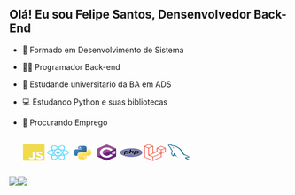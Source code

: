 ## Olá! Eu sou Felipe Santos, Densenvolvedor Back-End
- 📖 Formado em Desenvolvimento de Sistema
- 👨‍💻 Programador Back-end
- 🏫 Estudande universitario da BA em ADS
- 💻 Estudando Python e suas bibliotecas
- 📍 Procurando Emprego

  <div style="display: inline_block"><br>
  <img align="center" alt="Felipe-js" height="30" width="40" src="https://raw.githubusercontent.com/devicons/devicon/master/icons/javascript/javascript-plain.svg">
  <img align="center" alt="Felipe-react" height="30" width="40" src="https://raw.githubusercontent.com/devicons/devicon/master/icons/react/react-original.svg">
  <img align="center" alt="Felipe-Python" height="30" width="40" src="https://raw.githubusercontent.com/devicons/devicon/master/icons/python/python-original.svg">
  <img align="center" alt="Felipe-Csharp" height="30" width="40" src="https://raw.githubusercontent.com/devicons/devicon/master/icons/csharp/csharp-original.svg">
  <img align="center" alt="Felipe-php" height="30" width="40" src="https://raw.githubusercontent.com/devicons/devicon/master/icons/php/php-original.svg">
    <img align="center" alt="Felipe-Laravel" height="30" width="40" src="https://raw.githubusercontent.com/devicons/devicon/master/icons/laravel/laravel-original.svg">
      <img align="center" alt="Felipe-sql" height="30" width="40" src="https://raw.githubusercontent.com/devicons/devicon/master/icons/mysql/mysql-original.svg">
</div>

  ##
 
<div> 
  <a href="https://instagram.com/fehe2010" target="_blank"><img src="https://img.shields.io/badge/-Instagram-%23E4405F?style=for-the-badge&logo=instagram&logoColor=white" target="_blank"></a
  <a href="https://www.linkedin.com/in/felipe-santos-56a7b7353" target="_blank"><img src="https://img.shields.io/badge/-LinkedIn-%230077B5?style=for-the-badge&logo=linkedin&logoColor=white" target="_blank"></a> 
</div>
